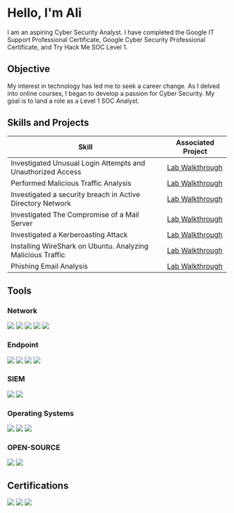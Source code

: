 # Hello, I'm Ali

I am an aspiring Cyber Security Analyst. I have completed the Google IT Support Professional Certificate, Google Cyber Security Professional Certificate, and Try Hack Me SOC Level 1. 

## Objective

My interest in technology has led me to seek a career change. As I delved into online courses, I began to develop a passion for Cyber Security. My goal is to land a role as a Level 1 SOC Analyst. 

## Skills and Projects

| Skill                                         | Associated Project         |
|-----------------------------------------------|----------------------------|
| Investigated Unusual Login Attempts and Unauthorized Access     | <a href="https://github.com/timsar-am/Investigated-Unusual-Login-Attempts-and-Unauthorized-Access/tree/main">Lab Walkthrough</a>|
| Performed Malicious Traffic Analysis   | <a href="https://github.com/timsar-am/MalwareTrafficAnalysis">Lab Walkthrough</a>|
| Investigated a security breach in Active Directory Network   | <a href="https://github.com/timsar-am/InvestigatingASecurityBreachInActiveDirectoryNetwork/tree/main">Lab Walkthrough</a>|
| Investigated The Compromise of a Mail Server                | <a href="https://github.com/timsar-am/CompromiseOfMailServer/tree/main">Lab Walkthrough</a>|
| Investigated a Kerberoasting Attack | <a href="https://github.com/timsar-am/KerberoastingAttack/tree/main">Lab Walkthrough</a>|
| Installing WireShark on Ubuntu. Analyzing Malicious Traffic   | <a href="https://github.com/timsar-am/MaliciousTrafficAnalysis/tree/main">Lab Walkthrough</a>|
| Phishing Email Analysis | <a href="https://github.com/timsar-am/InvestigatingASecurityBreachInActiveDirectoryNetwork/tree/main">Lab Walkthrough</a>|
## Tools

### Network
<div>
    <img src="https://img.shields.io/badge/-Wireshark-1679A7?&style=for-the-badge&logo=Wireshark&logoColor=white" />
    <img src="https://img.shields.io/badge/-Suricata-EF3B2D?&style=for-the-badge&logo=Suricata&logoColor=white" />
  <img src="https://img.shields.io/badge/NETWORKMINER-black" />
  <img src="https://img.shields.io/badge/ZUI%20(BRIM)-orange" />
  <img src="https://img.shields.io/badge/SNORT-pink" />
</div>

### Endpoint
<div>
    <img src="https://img.shields.io/badge/-Velociraptor-4B275F?&style=for-the-badge&logo=Velociraptor&logoColor=white" />
  <img src="https://img.shields.io/badge/PORTMASTER-green" />
  <img src="https://img.shields.io/badge/MICROSOFT%20DEFENDER%20-blue" />
<img src="https://img.shields.io/badge/Windows%20Event%20Viewer-blue" />
</div>

### SIEM
<div>
    <img src="https://img.shields.io/badge/-Splunk-000000?&style=for-the-badge&logo=Splunk&logoColor=white" />
    <img src="https://img.shields.io/badge/-Elastic-005571?&style=for-the-badge&logo=Elastic&logoColor=white" />
</div>

### Operating Systems 

</div>
    <img src="https://img.shields.io/badge/Windows-blue" />  <img src="https://img.shields.io/badge/Ubuntu-orange" />  <img src="https://img.shields.io/badge/Kali%20Linux-blue"/>
</div>

### OPEN-SOURCE

<div>
    <img src="https://img.shields.io/badge/VIRUSTOTAL-blue" />
    <img src="https://img.shields.io/badge/CYBERCHEF-white" />
</div>


## Certifications

<div>
<img src="https://img.shields.io/badge/GOOGLE%20CYBER%20SECURITY%20PROFESSIONAL-yellow" />
<img src="https://img.shields.io/badge/TRY%20HACK%20ME%20SOC%20LEVEL%201-purple" />
<img src="https://img.shields.io/badge/GOOGLE%20IT%20SUPPORT%20PROFESSIONAL-%20brown" />
</div>
